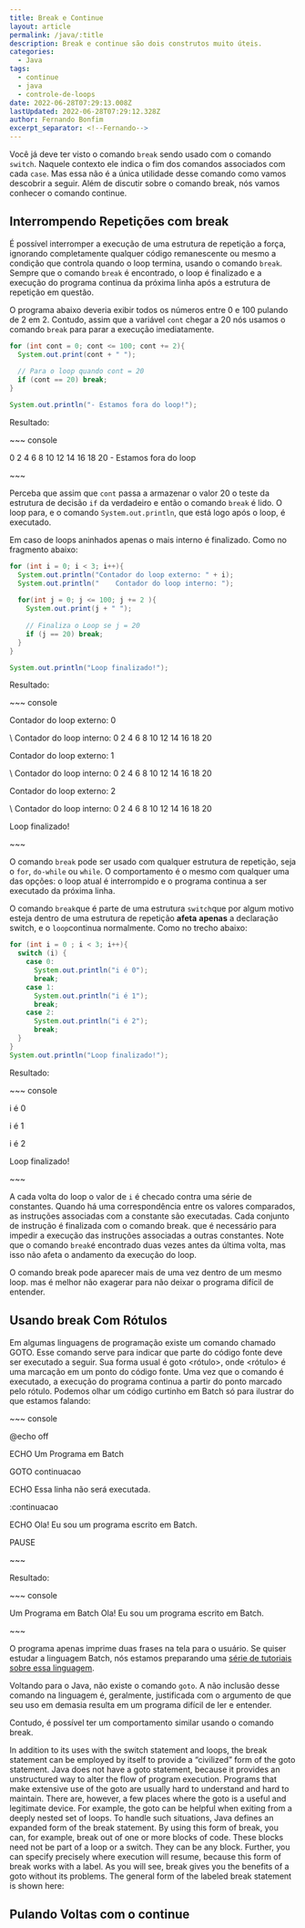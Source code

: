 ```yaml
---
title: Break e Continue
layout: article
permalink: /java/:title
description: Break e continue são dois construtos muito úteis.
categories:
  - Java
tags:
  - continue
  - java
  - controle-de-loops
date: 2022-06-28T07:29:13.008Z
lastUpdated: 2022-06-28T07:29:12.328Z
author: Fernando Bonfim
excerpt_separator: <!--Fernando-->
---
```

Você já deve ter visto o comando `break` sendo usado com o comando `switch`. Naquele contexto ele indica o fim dos comandos associados com cada `case`. Mas essa não é a única utilidade desse comando como vamos descobrir a seguir. Além de discutir sobre o comando break, nós vamos conhecer o comando continue.

## Interrompendo Repetições com break

É possível interromper a execução de uma estrutura de repetição a força, ignorando completamente qualquer código remanescente ou mesmo a condição que controla quando o loop termina, usando o comando `break`. Sempre que o comando `break` é encontrado, o loop é finalizado e a execução do programa continua da próxima linha após a estrutura de repetição em questão. 

O programa abaixo deveria exibir todos os números entre 0 e 100 pulando de 2 em 2. Contudo, assim que a variável `cont` chegar a 20 nós usamos o comando `break` para parar a execução imediatamente.

```java
for (int cont = 0; cont <= 100; cont += 2){
  System.out.print(cont + " ");
  
  // Para o loop quando cont = 20
  if (cont == 20) break;
}

System.out.println("- Estamos fora do loop!");
```

Resultado:

\~\~~ console

0 2 4 6 8 10 12 14 16 18 20 - Estamos fora do loop

\~\~~

Perceba que assim que `cont` passa a armazenar o valor 20 o teste da estrutura de decisão `if` da verdadeiro e então o comando `break` é lido. O loop para, e o comando `System.out.println`, que está logo após o loop, é executado. 

Em caso de loops aninhados apenas o mais interno é finalizado. Como no fragmento abaixo:

```java
for (int i = 0; i < 3; i++){
  System.out.println("Contador do loop externo: " + i);
  System.out.println("    Contador do loop interno: ");
  
  for(int j = 0; j <= 100; j += 2 ){
    System.out.print(j + " ");
    
    // Finaliza o Loop se j = 20
    if (j == 20) break; 
  }
}

System.out.println("Loop finalizado!");
```

Resultado:

\~\~~ console

Contador do loop externo: 0

\    Contador do loop interno: 0 2 4 6 8 10 12 14 16 18 20

Contador do loop externo: 1

\    Contador do loop interno: 0 2 4 6 8 10 12 14 16 18 20

Contador do loop externo: 2

\    Contador do loop interno: 0 2 4 6 8 10 12 14 16 18 20

Loop finalizado!

\~\~~

O comando `break` pode ser usado com qualquer estrutura de repetição, seja o `for`, `do-while` ou `while`. O comportamento é o mesmo com qualquer uma das opções: o loop atual é interrompido e o programa continua a ser executado da próxima linha.

O comando `break`que é parte de uma estrutura `switch`que por algum motivo esteja dentro de uma estrutura de repetição **afeta** **apenas** a declaração switch, e o `loop`continua normalmente.  Como no trecho abaixo:

```java
for (int i = 0 ; i < 3; i++){
  switch (i) {
    case 0:
      System.out.println("i é 0");
      break;
    case 1:
      System.out.println("i é 1");
      break;
    case 2:
      System.out.println("i é 2");
      break;
  }
}
System.out.println("Loop finalizado!");
```

Resultado:

\~\~~ console

i é 0

i é 1

i é 2

Loop finalizado!

\~\~~

A cada volta do loop o valor de `i` é checado contra uma série de constantes. Quando há uma correspondência entre os valores comparados, as instruções associadas com a constante são executadas. Cada conjunto de instrução é finalizada com o comando break. que é necessário para impedir a execução das instruções associadas a outras constantes. Note que o comando `break`é encontrado duas vezes antes da última volta, mas isso não afeta o andamento da execução do loop.

O comando break pode aparecer mais de uma vez dentro de um mesmo loop. mas é melhor não exagerar para não deixar o programa difícil de entender.

## Usando break Com Rótulos

Em algumas linguagens de programação existe um comando chamado GOTO. Esse comando serve para indicar que parte do código fonte deve ser executado a seguir. Sua forma usual é goto <rótulo>, onde <rótulo> é uma marcação em um ponto do código fonte. Uma vez que o comando é executado, a execução do programa continua a partir do ponto marcado pelo rótulo. Podemos olhar um código curtinho em Batch só para ilustrar do que estamos falando:

\~\~~ console

@echo off

ECHO Um Programa em Batch

GOTO continuacao

ECHO Essa linha não será executada.

:continuacao

ECHO Ola! Eu sou um programa escrito em Batch.

PAUSE

\~\~~

Resultado:

\~\~~ console

Um Programa em Batch
Ola! Eu sou um programa escrito em Batch.

\~\~~  

O programa apenas imprime duas frases na tela para o usuário. Se quiser estudar a linguagem Batch, nós estamos preparando uma [série de tutoriais sobre essa linguagem](https://tecnologiaeinformacao.netlify.app/batch/batch-intro-to-batch-ptbr).

Voltando para o Java, não existe o comando `goto`. A não inclusão desse comando na linguagem é, geralmente, justificada com o argumento de que seu uso em demasia resulta em um programa difícil de ler e entender. 

Contudo, é possível ter um comportamento similar usando o comando break.



In addition to its uses with the switch statement and loops, the break statement can be employed by itself to provide a “civilized” form of the goto statement. Java does not have a goto statement, because it provides an unstructured way to alter the flow of program execution. Programs that make extensive use of the goto are usually hard to understand and hard to maintain. There are, however, a few places where the goto is a useful and legitimate device. For example, the goto can be helpful when exiting from a deeply nested set of loops. To handle such situations, Java defines an expanded form of the break statement. By using this form of break, you can, for example, break out of one or more blocks of code. These blocks need not be part of a loop or a switch. They can be any block. Further, you can specify precisely where execution will resume, because this form of break works with a label. As you will see, break gives you the benefits of a goto without its problems. The general form of the labeled break statement is shown here:

## Pulando Voltas com o continue